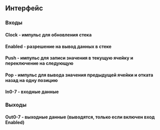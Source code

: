 ## Интерфейс

### Входы

#### Clock - импульс для обновления стека

#### Enabled - разрешение на вывод данных в стеке

#### Push - импульс для записи значения в текущую ячейку и переключение на следующую

#### Pop - импульс для вывода значения предыдущей ячейки и отката назад на одну позицию

#### In0-7 - входные данные

### Выходы

#### Out0-7 - выходные данные (выводятся, только если включен вход Enabled)